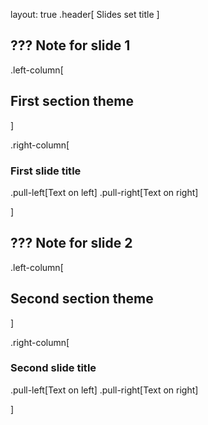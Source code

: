 layout: true
.header[
Slides set title
]

???
Note for slide 1
---

.left-column[
## First section theme
]

.right-column[

### First slide title

.pull-left[Text on left]
.pull-right[Text on right]

]

???
Note for slide 2
---

.left-column[
## Second section theme
]

.right-column[

### Second slide title

.pull-left[Text on left]
.pull-right[Text on right]

]
